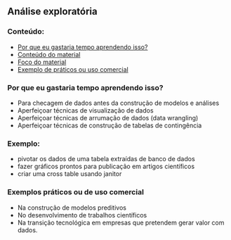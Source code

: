 ## Análise exploratória

### Conteúdo:
  * [Por que eu gastaria tempo aprendendo isso?](#Por-que-eu-gastaria-tempo-aprendendo-isso?)
  * [Conteúdo do material](#Neste-material-você-vai-ver)
  * [Foco do material](#Foco)        
  * [Exemplo de práticos ou uso comercial](#Exemplos-práticos-ou-de-uso-comercial)

### Por que eu gastaria tempo aprendendo isso?
- Para checagem de dados antes da construção de modelos e análises
- Aperfeiçoar técnicas de visualização de dados
- Aperfeiçoar técnicas de arrumação de dados (data wrangling)
- Aperfeiçoar técnicas de construção de tabelas de contingência

### Exemplo: 
- pivotar os dados de uma tabela extraídas de banco de dados
- fazer gráficos prontos para publicação em artigos científicos
- criar uma cross table usando janitor 
### Exemplos práticos ou de uso comercial
- Na construção de modelos preditivos
- No desenvolvimento de trabalhos científicos
- Na transição tecnológica em empresas que pretendem gerar valor com dados.
